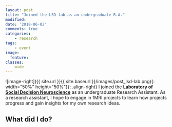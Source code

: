 ```yaml
---
layout: post
title: "Joined the LSD lab as an undergraduate R.A."
modified:
date: '2018-06-02'
comments: true
categories: 
    - research
tags:
    - event
image:
  feature:
classes: 
    wide
---
```


![image-right]({{ site.url }}{{ site.baseurl }}/images/post_lsd-lab.png){: width="50%" height="50%"}{: .align-right} I joined the [**Laboratory of Social Decision Neuroscience**](http://socialdecisionneurosciencelab.org/) as an undergraduate Research Assistant. As a research assistant, I hope to engage in fMRI projects to learn how projects progress and gain insights for my own research ideas. 

## What did I do? 
